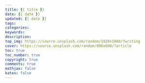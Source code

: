 ```yaml
---
title: {{ title }}
date: {{ date }}
updated: {{ date }}
tags:
categories:
keywords:
description:
top_img: https://source.unsplash.com/random/1920x1080/?writing
cover: https://source.unsplash.com/random/800x600/?article
toc: true
toc_number: true
copyright: true
comments: true
mathjax: false
katex: false
---
```

